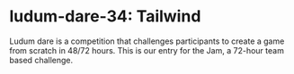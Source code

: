 # ludum-dare-34: Tailwind
Ludum dare is a competition that challenges participants to create a game from scratch in 48/72 hours. This is our entry for the Jam, a 72-hour team based challenge.
